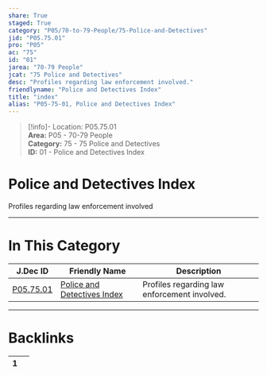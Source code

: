 ```yaml
---  
share: True  
staged: True  
category: "P05/70-to-79-People/75-Police-and-Detectives"  
jid: "P05.75.01"  
pro: "P05"  
ac: "75"  
id: "01"  
jarea: "70-79 People"  
jcat: "75 Police and Detectives"  
desc: "Profiles regarding law enforcement involved."  
friendlyname: "Police and Detectives Index"  
title: "index"  
alias: "P05-75-01, Police and Detectives Index"  
---  
```

>[!info]- Location: P05.75.01  
>**Area:** P05 - 70-79 People  
>**Category:** 75 - 75 Police and Detectives  
>**ID:** 01 - Police and Detectives Index  
  
# Police and Detectives Index  
  
Profiles regarding law enforcement involved  
   
  
  
---  
# In This Category  
  
| J.Dec ID                                                                                    | Friendly Name                                                                                                 | Description                                  |  
| ------------------------------------------------------------------------------------------- | ------------------------------------------------------------------------------------------------------------- | -------------------------------------------- |  
| [P05.75.01](index.md) | [Police and Detectives Index](index.md) | Profiles regarding law enforcement involved. |  
  
  
---  
# Backlinks  
<div><table class="dataview table-view-table"><thead class="table-view-thead"><tr class="table-view-tr-header"><th class="table-view-th"><span></span><span class="dataview small-text">1</span></th><th class="table-view-th"><span></span></th></tr></thead><tbody class="table-view-tbody"></tbody></table></div>